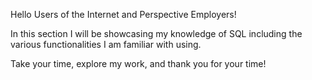 Hello Users of the Internet and Perspective Employers!

In this section I will be showcasing my knowledge of SQL including the various functionalities I am familiar with using.      

Take your time, explore my work, and thank you for your time! 
